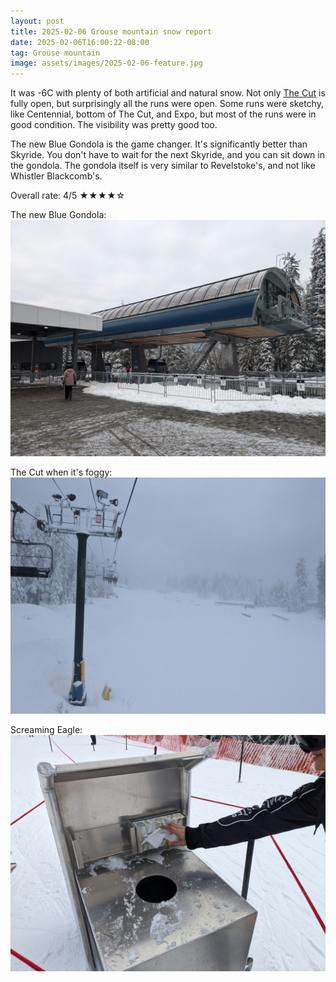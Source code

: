 ```yaml
---
layout: post
title: 2025-02-06 Grouse mountain snow report
date: 2025-02-06T16:00:22-08:00
tag: Grouse mountain
image: assets/images/2025-02-06-feature.jpg
---
```


It was -6C with plenty of both artificial and natural snow. Not only [The Cut](/grouse/the-cut/) is fully open, but surprisingly all the runs were open.
Some runs were sketchy, like Centennial, bottom of The Cut, and Expo, but most of the runs were in good condition. The visibility was pretty good too.

The new Blue Gondola is the game changer. It's significantly better than Skyride. You don't have to wait for the next Skyride, and you can sit down in the gondola. The gondola itself is very similar to Revelstoke's, and not like Whistler Blackcomb's.

Overall rate: 4/5 ★★★★☆

The new Blue Gondola:
![](/assets/images/2025-02-06-the-new-blue-gondola.jpg)

The Cut when it's foggy:
![](/assets/images/2025-02-06-the-cut-when-it-is-foggy.jpg)

Screaming Eagle:
![](/assets/images/2025-02-06-screaming-eagle.jpg)
